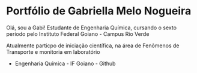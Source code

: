 # Portfólio de Gabriella Melo Nogueira

Olá, sou a Gabi! Estudante de Engenharia Química, cursando o sexto período pelo Instituto Federal Goiano - Campus Rio Verde

Atualmente particpo de iniciação científica, na área de Fenômenos de Transporte e monitoria em laboratório

- Engenharia Química - IF Goiano - Github
